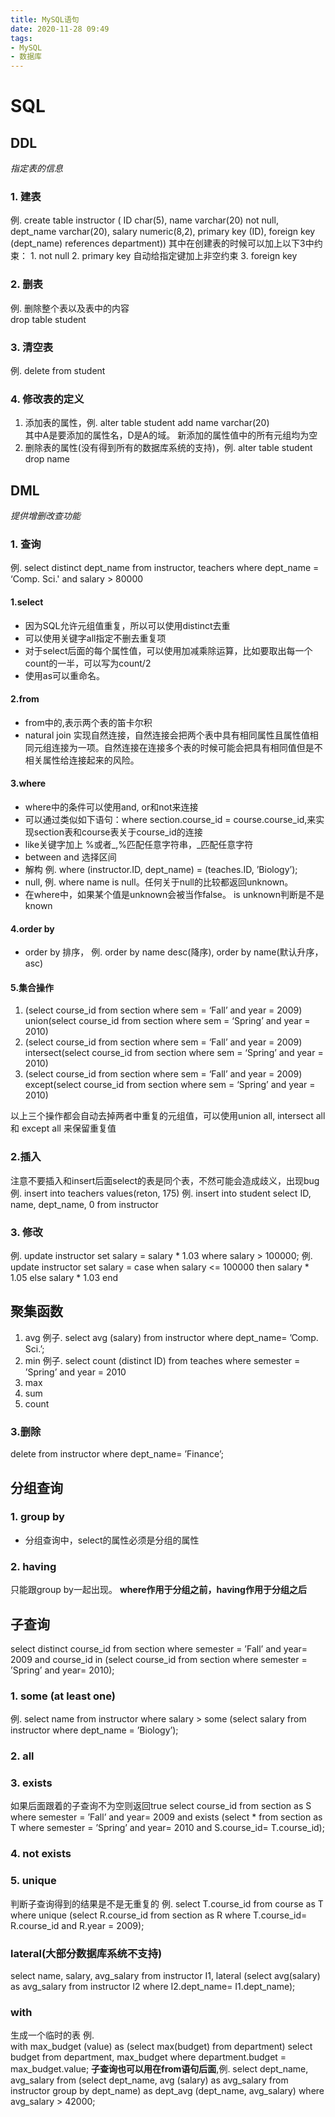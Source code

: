 ```yaml
---
title: MySQL语句
date: 2020-11-28 09:49
tags: 
- MySQL
- 数据库
---
```

# SQL
## DDL
*指定表的信息*
### 1. 建表  
例. create table instructor (
            ID         char(5),
            name       varchar(20) not null,
            dept_name  varchar(20),
            salary     numeric(8,2),
            primary key (ID),
            foreign key (dept_name) references department))
其中在创建表的时候可以加上以下3中约束：
    1. not null
    2. primary key 自动给指定键加上非空约束
    3. foreign key

### 2. 删表  
例. 删除整个表以及表中的内容  
drop table student  

### 3. 清空表
例. delete from student

### 4. 修改表的定义 
1. 添加表的属性，例. alter table student add name varchar(20)  
其中A是要添加的属性名，D是A的域。 新添加的属性值中的所有元组均为空
2. 删除表的属性(没有得到所有的数据库系统的支持)，例. alter table student drop name

## DML
*提供增删改查功能*

### 1. 查询  
例. select distinct dept_name
	from instructor, teachers
    where dept_name = ‘Comp. Sci.'  and salary > 80000

#### 1.select
+ 因为SQL允许元组值重复，所以可以使用distinct去重  
+ 可以使用关键字all指定不删去重复项  
+ 对于select后面的每个属性值，可以使用加减乘除运算，比如要取出每一个count的一半，可以写为count/2
+ 使用as可以重命名。  

#### 2.from    
+ from中的,表示两个表的笛卡尔积
+ natural join 实现自然连接，自然连接会把两个表中具有相同属性且属性值相同元组连接为一项。自然连接在连接多个表的时候可能会把具有相同值但是不相关属性给连接起来的风险。  

#### 3.where  
+ where中的条件可以使用and, or和not来连接
+ 可以通过类似如下语句：where section.course_id = course.course_id,来实现section表和course表关于course_id的连接
+ like关键字加上 %或者_,%匹配任意字符串，_匹配任意字符
+ between and 选择区间
+ 解构 例. where (instructor.ID, dept_name) = (teaches.ID, ’Biology’);
+ null, 例. where name is null。任何关于null的比较都返回unknown。
+ 在where中，如果某个值是unknown会被当作false。 is unknown判断是不是known    

#### 4.order by  
+ order by 排序， 例. order by name desc(降序), order by name(默认升序，asc)   

#### 5.集合操作
1. (select course_id from section where sem = ‘Fall’ and year = 2009) union(select course_id from section where sem = ‘Spring’ and year = 2010)
2. (select course_id from section where sem = ‘Fall’ and year = 2009) intersect(select course_id from section where sem = ‘Spring’ and year = 2010)
3. (select course_id from section where sem = ‘Fall’ and year = 2009) except(select course_id from section where sem = ‘Spring’ and year = 2010)

以上三个操作都会自动去掉两者中重复的元组值，可以使用union all, intersect all 和 except all 来保留重复值

### 2.插入
注意不要插入和insert后面select的表是同个表，不然可能会造成歧义，出现bug
例. insert into teachers values(reton, 175)
例. insert into student
	select ID, name, dept_name, 0
    from   instructor

### 3. 修改
例. update instructor
        set salary = salary * 1.03
        where salary > 100000;
例. update instructor
            set salary = case
            when salary <= 100000 then salary * 1.05
            else salary * 1.03
            end

## 聚集函数
1. avg
例子. 
select avg (salary)
from instructor
where dept_name= ’Comp. Sci.’;
2. min
例子. 
select count (distinct ID)
from teaches
where semester = ’Spring’ and year = 2010
3. max
4. sum
5. count

### 3.删除
delete from instructor where dept_name= ’Finance’;

## 分组查询

### 1. group by
+ 分组查询中，select的属性必须是分组的属性  

### 2. having
只能跟group by一起出现。
**where作用于分组之前，having作用于分组之后**

## 子查询
select distinct course_id
from section
where semester = ’Fall’ and year= 2009 and 
            course_id in (select course_id
            from section
            where semester = ’Spring’ and year= 2010);

### 1. some (at least one)
例. select name
from instructor
where salary > some (select salary
        from instructor
        where dept_name = ’Biology’);

### 2. all

### 3. exists
如果后面跟着的子查询不为空则返回true
select course_id
   from section as S
      where semester = ’Fall’ and year= 2009 and 
                    exists (select *
                from section as T
                where semester = ’Spring’ and year= 2010 
                and S.course_id= T.course_id);

### 4. not exists
### 5. unique
判断子查询得到的结果是不是无重复的
例. select T.course_id
from course as T
where unique (select R.course_id
                from section as R
                where T.course_id= R.course_id 
                and R.year = 2009);
### lateral(大部分数据库系统不支持)

select name, salary, avg_salary
from instructor I1, 
                lateral (select avg(salary) as avg_salary
                from instructor I2
                where I2.dept_name= I1.dept_name);

### with
生成一个临时的表
例.      
with max_budget (value) as
         (select max(budget)
                    from department)
                    select budget
                    from department, max_budget
                    where department.budget = max_budget.value;
**子查询也可以用在from语句后面**,例.
select dept_name, avg_salary
from (select dept_name, avg (salary) as avg_salary
           from instructor
           group by dept_name)
           as dept_avg (dept_name,  avg_salary)
           where avg_salary > 42000;










    




